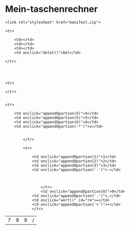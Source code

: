 # Mein-taschenrechner
<!DOCTYPE html>
<html lang="en">
<head>
    <meta charset="UTF-8">
    <meta http-equiv="X-UA-Compatible" content="IE=edge">
    <meta name="viewport" content="width=device-width, initial-scale=1.0">
    <title>Taschenrechner</title>

    <link rel="stylesheet" href="manifest.zip">
<!----link css-->
<link rel="stylesheet" href="./stayle.css">

<!---google font-->
<link rel="preconnect" href="https://fonts.googleapis.com">
<link rel="preconnect" href="https://fonts.gstatic.com" crossorigin>
<link href="https://fonts.googleapis.com/css2?family=Rubik:ital,wght@0,300;0,400;0,500;0,600;0,700;0,800;0,900;1,300;1,400;1,500;1,600;1,700;1,800;1,900&display=swap" rel="stylesheet">
<!---java-->
<script>
    function appendOpartion(Opartion) {

document.getElementById('resultArea').innerHTML += Opartion;

    }
    function wert() {

let container = document.getElementById('resultArea');

let result =eval(container.innerHTML);
container.innerHTML = result;
    }

function delet() {

    let container = document.getElementById('resultArea');
container.innerHTML = container.innerHTML.slice(0, -1);
}











</script>

</head>
<body>
    <div id="resultArea"></div>

<table>

    <tr>

        <td></td>
        <td></td>
        <td></td>
        <td onclick="delet()">Del</td>

    </tr>

      


    <tr>

<td onclick="appendOpartion(7)">7</td>
<td onclick="appendOpartion(8)">8</td>
<td onclick="appendOpartion(9)">9</td>
<td onclick="appendOpartion('/')">/</td>



    </tr>


    <tr>

        <td onclick="appendOpartion(4)">4</td>
        <td onclick="appendOpartion(5)">5</td>
        <td onclick="appendOpartion(6)">6</td>
        <td onclick="appendOpartion('*')">x</td>
        
        
            </tr> 
            
            <tr>

                <td onclick="appendOpartion(1)">1</td>
                <td onclick="appendOpartion(2)">2</td>
                <td onclick="appendOpartion(3)">3</td>
                <td onclick="appendOpartion('-')">-</td>
                
                
                
                    </tr>
                    <td onclick="appendOpartion(0)">0</td>
                <td onclick="appendOpartion('.')">,</td>
                <td onclick="wert()" id="re">=</td>
                <td onclick="appendOpartion('+')">+</td>                
                </tr>









</table>




    
</body>
</html>

